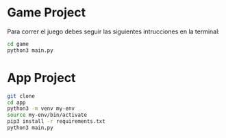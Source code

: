 # Game Project

Para correr el juego debes seguir las siguientes intrucciones en la terminal:

```sh
cd game
python3 main.py
```
# App Project

```sh
git clone
cd app
python3 -m venv my-env
source my-env/bin/activate
pip3 install -r requirements.txt
python3 main.py
```